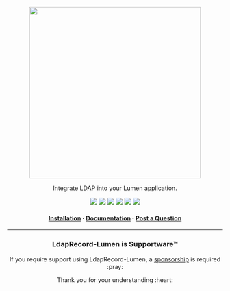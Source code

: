 <!-- readme.md -->

<p align="center">
    <img src="https://ldaprecord.com/assets/img/logo.png" width="400">
</p>

<p align="center">Integrate LDAP into your Lumen application.</p>

<p align="center">
    <a href="https://lumen.laravel.com"><img src="https://img.shields.io/badge/Built_for-Lumen-green.svg?style=flat-square"></a>
    <a href="https://travis-ci.com/directorytree/ldaprecord-lumen"><img src="https://img.shields.io/travis/directorytree/ldaprecord-lumen.svg?style=flat-square"></a>
    <a href="https://scrutinizer-ci.com/g/directorytree/ldaprecord-lumen"><img src="https://img.shields.io/scrutinizer/g/directorytree/ldaprecord-lumen/master.svg?style=flat-square"></a>
    <a href="https://packagist.org/packages/directorytree/ldaprecord-lumen"><img src="https://img.shields.io/packagist/dt/directorytree/ldaprecord-lumen.svg?style=flat-square"></a>
    <a href="https://packagist.org/packages/directorytree/ldaprecord-lumen"><img src="https://img.shields.io/packagist/v/directorytree/ldaprecord-lumen.svg?style=flat-square"></a>
    <a href="https://packagist.org/packages/directorytree/ldaprecord-lumen"><img src="https://img.shields.io/packagist/l/directorytree/ldaprecord-lumen.svg?style=flat-square"></a>
</p>

<h4 align="center">
    <a href="https://ldaprecord.com/docs/laravel/v2/lumen#installation">Installation</a>
    <span> · </span>
    <a href="https://ldaprecord.com/docs/laravel/v2/lumen">Documentation</a>
    <span> · </span>
    <a href="https://github.com/DirectoryTree/LdapRecord-Lumen/discussions/new">Post a Question</a>
</h4>

---

<h3 align="center">LdapRecord-Lumen is Supportware™</h3>

<p align="center">If you require support using LdapRecord-Lumen, a <a href="https://github.com/sponsors/stevebauman">sponsorship</a> is required :pray:</p>

<p align="center">Thank you for your understanding :heart:</p>
